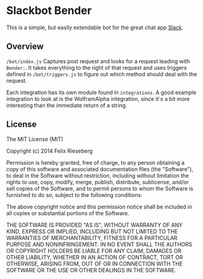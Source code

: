 Slackbot Bender
==============
This is a simple, but easily extendable bot for the great chat app [Slack](http://www.slack.com).

## Overview
`/bot/index.js` Captures post request and looks for a request leading with `Bender:`. It takes
everything to the right of that request and uses triggers defined in `/bot/triggers.js` to
figure out which method should deal with the request.

Each integration has its own module found in `integrations`. A good example integration to look at
is the WolframAlpha integration, since it`s a bit more interesting than the immediate return
of a string.

## License
The MIT License (MIT)

Copyright (c) 2014 Felix Rieseberg

Permission is hereby granted, free of charge, to any person obtaining a copy
of this software and associated documentation files (the "Software"), to deal
in the Software without restriction, including without limitation the rights
to use, copy, modify, merge, publish, distribute, sublicense, and/or sell
copies of the Software, and to permit persons to whom the Software is
furnished to do so, subject to the following conditions:

The above copyright notice and this permission notice shall be included in
all copies or substantial portions of the Software.

THE SOFTWARE IS PROVIDED "AS IS", WITHOUT WARRANTY OF ANY KIND, EXPRESS OR
IMPLIED, INCLUDING BUT NOT LIMITED TO THE WARRANTIES OF MERCHANTABILITY,
FITNESS FOR A PARTICULAR PURPOSE AND NONINFRINGEMENT. IN NO EVENT SHALL THE
AUTHORS OR COPYRIGHT HOLDERS BE LIABLE FOR ANY CLAIM, DAMAGES OR OTHER
LIABILITY, WHETHER IN AN ACTION OF CONTRACT, TORT OR OTHERWISE, ARISING FROM,
OUT OF OR IN CONNECTION WITH THE SOFTWARE OR THE USE OR OTHER DEALINGS IN
THE SOFTWARE.